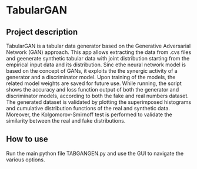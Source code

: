 # TabularGAN

## Project description
TabularGAN is a tabular data generator based on the Generative Adversarial Network (GAN) approach. This app allows extracting the data from .cvs files and geenerate synthetic tabular data with joint distribution starting from the empirical input data and its distribution. Sinc ethe neural network model is based on the concept of GANs, it exploits the the synergic activity of a generator and a discriminator model. Upon training of the models, the related model weights are saved for future use. While running, the script shows the accuracy and loss function output of both the generator and discriminator models, according to both the fake and real numbers dataset. The generated dataset is validated by plotting the superimposed histograms and cumulative distribution functions of the real and synthetic data. Moreover, the Kolgomorov-Smirnoff test is performed to validate the similarity between the real and fake distributions.

## How to use
Run the main python file TABGANGEN.py and use the GUI to navigate the various options.  

